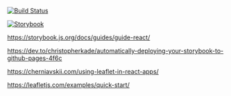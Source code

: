 [![Build Status](https://travis-ci.org/ThomasAndrewMacLean/storybook.svg?branch=master)](https://travis-ci.org/ThomasAndrewMacLean/storybook)

[![Storybook](https://cdn.jsdelivr.net/gh/storybooks/brand@master/badge/badge-storybook.svg)](https://thomasandrewmaclean.github.io/storybook/)

https://storybook.js.org/docs/guides/guide-react/

https://dev.to/christopherkade/automatically-deploying-your-storybook-to-github-pages-4f6c

https://cherniavskii.com/using-leaflet-in-react-apps/

https://leafletjs.com/examples/quick-start/
